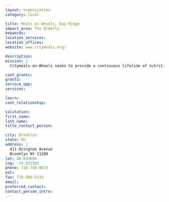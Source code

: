 ```yaml
---
layout: organization
category: local

title: Meals on Wheels, Bay Ridge
impact_area: The Elderly
keywords: 
location_services: 
location_offices: 
website: www.citymeals.org/

description: 
mission: |
  Citymeals-on-Wheels seeks to provide a continuous lifeline of nutritious food and human company to home-bound elderly New Yorkers in need, thereby helping them to live with dignity in their own familiar homes and communities.

cash_grants: 
grants: 
service_opp: 
services: 

learn: 
cont_relationship: 

salutation: 
first_name: 
last_name: 
title_contact_person: 

city: Brooklyn
state: NY
address: |
  411 Ovington Avenue  
  Brooklyn NY 11209
lat: 40.633696
lng: -74.023302
phone: 718-748-0873
ext: 
fax: 718-680-5143
email: 
preferred_contact: 
contact_person_intro: 
---
```

